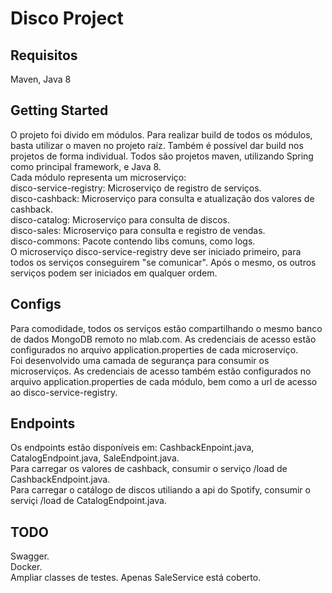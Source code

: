 # Disco Project  
## Requisitos  
Maven, Java 8  
## Getting Started  
O projeto foi divido em módulos. Para realizar build de todos os módulos, basta utilizar o maven no projeto raíz. Também é possível dar build nos projetos de forma individual. Todos são projetos maven, utilizando Spring como principal framework, e Java 8.  
Cada módulo representa um microserviço:  
disco-service-registry: Microserviço de registro de serviços.  
disco-cashback: Microserviço para consulta e atualização dos valores de cashback.  
disco-catalog: Microserviço para consulta de discos.  
disco-sales: Microserviço para consulta e registro de vendas.  
disco-commons: Pacote contendo libs comuns, como logs.  
O microserviço disco-service-registry deve ser iniciado primeiro, para todos os serviços conseguirem "se comunicar". Após o mesmo, os outros serviços podem ser iniciados em qualquer ordem.  
## Configs  
Para comodidade, todos os serviços estão compartilhando o mesmo banco de dados MongoDB remoto no mlab.com. As credenciais de acesso estão configurados no arquivo application.properties de cada microserviço.  
Foi desenvolvido uma camada de segurança para consumir os microserviços. As credenciais de acesso também estão configurados no arquivo application.properties de cada módulo, bem como a url de acesso ao disco-service-registry.  
## Endpoints  
Os endpoints estão disponíveis em: CashbackEnpoint.java, CatalogEndpoint.java, SaleEndpoint.java.  
Para carregar os valores de cashback, consumir o serviço /load de CashbackEndpoint.java.  
Para carregar o catálogo de discos utiliando a api do Spotify, consumir o serviçi /load de CatalogEndpoint.java.
## TODO  
Swagger.  
Docker.  
Ampliar classes de testes. Apenas SaleService está coberto.  
